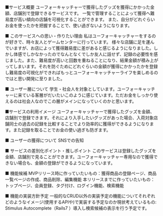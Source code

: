 ■サービス概要
ユーフォーキャッチャーで獲得したグッズを獲得にかかった金額、店舗別で登録できるサービスです。
一覧で管理することによって獲得へ難易度が高い傾向の店舗を可視化することができます。
また、自分がどれぐらいお金を使ったかを把握することで、使い過ぎないようになります。

■ このサービスへの思い・作りたい理由
私はユーフォーキャッチャーをするのが好きで、時々友人とゲームセンターに行っています。
様々な店舗に足を運んでいますが、お店によって獲得難易度に差があると感じるようになりました。しかし体感でしかなかったのでなんとなくでしか友人に話せず、記録の必要性を感じました。また、難易度が高いと回数を重ねることになり、結果金額が積み上がってしまいます。それを防ぐためにどれぐらいの金額が獲得にかかったかを登録し難易度の可視化ができればもっとユーフォーキャッチャーライフを楽しめるのではと思い開発に至りました。

■ ユーザー層について
学生・社会人を対象としています。ユーフォーキャッチャーに来ている客層がだいたいこのように感じています。ただお金をしっかり使えるのは社会人なのでこの層がメインになっていくのかと思います。

■サービスの利用イメージ
ユーフォーキャッチャーで獲得したグッズを金額、店舗別で登録できます。それにより入手したいグッズがあった場合、入荷対象店舗同士の過去の記録を比較することでより効率的に獲得ができるようになります。また記録を取ることでお金の使い過ぎも防ぎます。

■ ユーザーの獲得について
SNSでの告知

■ サービスの差別化ポイント・推しポイント
このサービスは登録したグッズを金額、店舗別で見ることができます。ユーフォーキャッチャー専用なので獲得できない場合も、金額の登録ができるようになっています。


■ 機能候補
MVPリリース時に作っていたいもの：獲得商品の登録ページ、商品一覧ページの作成、商品削除、編集機能
本リリースまでに作っていたいもの：トップページ、会員登録、タグ付け、ログイン機能、検索機能

■ 機能の実装方針予定
一般的なCRUD以外の実装予定の機能についてそれぞれどのようなイメージ(使用するAPIや)で実装する予定なのか現状考えているもの:
Stimulus Autocomplete（Rails7 ）導入し検索候補の表示を行う予定です。